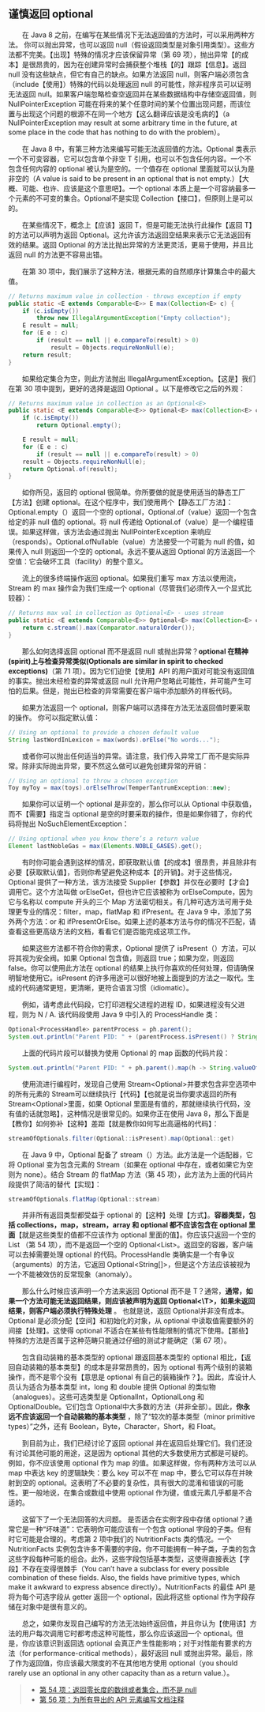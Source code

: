 ## 谨慎返回 optional

&emsp;&emsp;在 Java 8 之前，在编写在某些情况下无法返回值的方法时，可以采用两种方法。 你可以抛出异常，也可以返回 null（假设返回类型是对象引用类型）。这些方法都不完美。【出现】特殊的情况才应该保留异常（第 69 项），抛出异常【的成本】是很昂贵的，因为在创建异常时会捕获整个堆栈【的】跟踪【信息】。返回 null 没有这些缺点，但它有自己的缺点。如果方法返回 null，则客户端必须包含（include【使用】）特殊的代码以处理返回 null 的可能性，除非程序员可以证明无法返回 null。如果客户端忽略检查空返回并在某些数据结构中存储空返回值，则 NullPointerException 可能在将来的某个任意时间的某个位置出现问题，而该位置与出现这个问题的根源不在同一个地方【这么翻译应该是没毛病的】（a NullPointerException may result at some arbitrary time in the future, at some place in the code that has nothing to do with the problem）。

&emsp;&emsp;在 Java 8 中，有第三种方法来编写可能无法返回值的方法。Optional <T>类表示一个不可变容器，它可以包含单个非空 T 引用，也可以不包含任何内容。一个不包含任何内容的 optional 被认为是空的。一个值存在 optional 里面就可以认为是非空的（A value is said to be present in an optional that is not empty.）【大概、可能、也许、应该是这个意思吧】。一个 optional 本质上是一个可容纳最多一个元素的不可变的集合。Optional<T>不是实现 Collection<T>【接口】，但原则上是可以的。

&emsp;&emsp;在某些情况下，概念上【应该】返回 T，但是可能无法执行此操作【返回 T】的方法可以声明为返回 Optional<T>。这允许该方法返回空结果来表示它无法返回有效的结果。返回 Optional 的方法比抛出异常的方法更灵活，更易于使用，并且比返回 null 的方法更不容易出错。

&emsp;&emsp;在第 30 项中，我们展示了这种方法，根据元素的自然顺序计算集合中的最大值。

```java
// Returns maximum value in collection - throws exception if empty
public static <E extends Comparable<E>> E max(Collection<E> c) {
    if (c.isEmpty())
        throw new IllegalArgumentException("Empty collection");
    E result = null;
    for (E e : c)
        if (result == null || e.compareTo(result) > 0)
            result = Objects.requireNonNull(e);
    return result;
}
```

&emsp;&emsp;如果给定集合为空，则此方法抛出 IllegalArgumentException。【这是】我们在第 30 项中提到，更好的选择是返回 Optional <E>。以下是修改它之后的外观：

```java
// Returns maximum value in collection as an Optional<E>
public static <E extends Comparable<E>> Optional<E> max(Collection<E> c) {
    if (c.isEmpty())
        return Optional.empty();

    E result = null;
    for (E e : c)
        if (result == null || e.compareTo(result) > 0)
    result = Objects.requireNonNull(e);
    return Optional.of(result);
}
```

&emsp;&emsp;如你所见，返回的 optional 很简单。你所要做的就是使用适当的静态工厂【方法】创建 optional。在这个程序中，我们使用两个【静态工厂方法】：Optional.empty（）返回一个空的 optional，Optional.of（value）返回一个包含给定的非 null 值的 optional。将 null 传递给 Optional.of（value）是一个编程错误。如果这样做，该方法会通过抛出 NullPointerException 来响应（responds）。Optional.ofNullable（value）方法接受一个可能为 null 的值，如果传入 null 则返回一个空的 optional。永远不要从返回 Optional 的方法返回一个空值：它会破坏工具（facility）的整个意义。

&emsp;&emsp;流上的很多终端操作返回 optional。如果我们重写 max 方法以使用流，Stream 的 max 操作会为我们生成一个 optional（尽管我们必须传入一个显式比较器）：

```java
// Returns max val in collection as Optional<E> - uses stream
public static <E extends Comparable<E>> Optional<E> max(Collection<E> c) {
    return c.stream().max(Comparator.naturalOrder());
}
```

&emsp;&emsp;那么如何选择返回 optional 而不是返回 null 或抛出异常？**optional 在精神(spirit)上与检查异常类似(Optionals are similar in spirit to checked exceptions)**（第 71 项）。因为它们迫使【使用】API 的用户面对可能没有返回值的事实。抛出未经检查的异常或返回 null 允许用户忽略此可能性，并可能产生可怕的后果。但是，抛出已检查的异常需要在客户端中添加额外的样板代码。

&emsp;&emsp;如果方法返回一个 optional，则客户端可以选择在方法无法返回值时要采取的操作。 你可以指定默认值：

```java
// Using an optional to provide a chosen default value
String lastWordInLexicon = max(words).orElse("No words...");
```

&emsp;&emsp;或者你可以抛出任何适当的异常。请注意，我们传入异常工厂而不是实际异常。除非实际抛出异常，要不然这么做可以避免创建异常的开销：

```java
// Using an optional to throw a chosen exception
Toy myToy = max(toys).orElseThrow(TemperTantrumException::new);
```

&emsp;&emsp;如果你可以证明一个 optional 是非空的，那么你可以从 Optional 中获取值，而不【需要】指定当 optional 是空的时要采取的操作，但是如果你错了，你的代码将抛出 NoSuchElementException：

```java
// Using optional when you know there’s a return value
Element lastNobleGas = max(Elements.NOBLE_GASES).get();
```

&emsp;&emsp;有时你可能会遇到这样的情况，即获取默认值【的成本】很昂贵，并且除非有必要【获取默认值】，否则你希望避免这种成本【的开销】。对于这些情况，Optional 提供了一种方法，该方法接受 Supplier<T>【参数】并仅在必要时【才会】调用它。这个方法叫做 orElseGet，但也许它应该被称为 orElseCompute，因为它与名称以 compute 开头的三个 Map 方法密切相关。有几种可选方法可用于处理更专业的情况：filter，map，flatMap 和 ifPresent。在 Java 9 中，添加了另外两个方法：or 和 ifPresentOrElse。如果上述的基本方法与你的情况不匹配，请查看这些更高级方法的文档，看看它们是否能完成这项工作。

&emsp;&emsp;如果这些方法都不符合你的需求，Optional 提供了 isPresent（）方法，可以将其视为安全阀。如果 Optional 包含值，则返回 true；如果为空，则返回 false。你可以使用此方法在 optional 的结果上执行你喜欢的任何处理，但请确保明智地使用它。isPresent 的许多用途可以很好地被上面提到的方法之一取代。生成的代码通常更短，更清晰，更符合语言习惯（idiomatic）。

&emsp;&emsp;例如，请考虑此代码段，它打印进程父进程的进程 ID，如果进程没有父进程，则为 N / A. 该代码段使用 Java 9 中引入的 ProcessHandle 类：

```java
Optional<ProcessHandle> parentProcess = ph.parent();
System.out.println("Parent PID: " + (parentProcess.isPresent() ? String.valueOf(parentProcess.get().pid()) : "N/A"));
```

&emsp;&emsp;上面的代码片段可以替换为使用 Optional 的 map 函数的代码片段：

```java
System.out.println("Parent PID: " + ph.parent().map(h -> String.valueOf(h.pid())).orElse("N/A"));
```

&emsp;&emsp;使用流进行编程时，发现自己使用 Stream<Optional<T>>并要求包含非空选项中的所有元素的 Stream<T>可以继续执行【代码】【也就是说当你要求返回的所有 Stream<Optional<T>>里面，如果 Optional 里面是有值的，那就继续执行代码，没有值的话就忽略】，这种情况是很常见的。如果你正在使用 Java 8，那么下面是【教你】如何弥补【这种】差距【就是教你如何写出高逼格的代码】：

```java
streamOfOptionals.filter(Optional::isPresent).map(Optional::get)
```

&emsp;&emsp;在 Java 9 中，Optional 配备了 stream（）方法。此方法是一个适配器，它将 Optional 变为包含元素的 Stream（如果在 optional 中存在，或者如果它为空则为 none）。结合 Stream 的 flatMap 方法（第 45 项），此方法为上面的代码片段提供了简洁的替代【实现】：

```java
streamOfOptionals.flatMap(Optional::stream)
```

&emsp;&emsp;并非所有返回类型都受益于 optional 的【这种】处理【方式】。**容器类型，包括 collections，map，stream，array 和 optional 都不应该包含在 optional 里面**【就是这些类型的值都不应该作为 optional 里面的值】。你应该只返回一个空的 List <T>（第 54 项），而不是返回一个空的 Optional<List<T>>。返回空的容器，客户端可以去掉需要处理 optional 的代码。ProcessHandle 类确实是一个有争议（arguments）的方法，它返回 Optional<String[]>，但是这个方法应该被视为一个不能被效仿的反常现象（anomaly）。

&emsp;&emsp;那么什么时候应该声明一个方法来返回 Optional <T>而不是 T？通常，**通常，如果一个方法可能无法返回结果，则应该被声明为返回 Optional<\T>，如果未返回结果，则客户端必须执行特殊处理** 。 也就是说，返回 Optional<T>并非没有成本。Optional 是必须分配【空间】和初始化的对象，从 optional 中读取值需要额外的间接【处理】。这使得 optional 不适合在某些有性能限制的情况下使用。【那些】特殊的方法是否属于这种范畴只能通过仔细的测试才能确定（第 67 项）。

&emsp;&emsp;包含自动装箱的基本类型的 optional 跟返回基本类型的 optional 相比，【返回自动装箱的基本类型】的成本是非常昂贵的，因为 optional 有两个级别的装箱操作，而不是零个没有【意思是 optional 有自己的装箱操作？】。因此，库设计人员认为适合为基本类型 int，long 和 double 提供 Optional <T>的类似物（analogues）。这些可选类型是 OptionalInt，OptionalLong 和 OptionalDouble。它们包含 Optional<T>中大多数的方法（并非全部）。因此，**你永远不应该返回一个自动装箱的基本类型** ，除了“较次的基本类型（minor primitive types）”之外，还有 Boolean，Byte，Character，Short，和 Float。

&emsp;&emsp;到目前为止，我们已经讨论了返回 optional 并在返回后处理它们。我们还没有讨论其他可能的用途，这是因为 optional 其他的大多数使用方式都是可疑的。例如，你不应该使用 optional 作为 map 的值。如果这样做，你有两种方法可以从 map 中表达 key 的逻辑缺失：要么 key 可以不在 map 中，要么它可以存在并映射到空的 optional。这表明了不必要的复杂性，具有很大的混淆和错误的可能性。更一般地说，在集合或数组中使用 optional 作为键，值或元素几乎都是不合适的。

&emsp;&emsp;这留下了一个无法回答的大问题。 是否适合在实例字段中存储 optional？通常它是一种“坏味道”：它表明你可能应该有一个包含 optional 字段的子类。但有时它可能是合理的。考虑第 2 项中我们的 NutritionFacts 类的情况。一个 NutritionFacts 实例包含许多不需要的字段。你不可能拥有一种子类，子类的包含这些字段每种可能的组合。此外，这些字段包括基本类型，这使得直接表达【字段】不存在变得很棘手（You can’t have a subclass for every possible combination of these fields. Also, the fields have primitive types, which make it awkward to express absence directly）。NutritionFacts 的最佳 API 是将为每个可选字段从 getter 返回一个 optional，因此将这些 optional 作为字段存储在对象中是很有意义的。

&emsp;&emsp;总之，如果你发现自己编写的方法无法始终返回值，并且你认为【使用该】方法的用户每次调用它时都考虑这种可能性，那么你应该返回一个 optional。但是，你应该意识到返回选 optional 会真正产生性能影响；对于对性能有要求的方法（for performance-critical methods），最好返回 null 或抛出异常。最后，除了作为返回值，你应该最大限度的不在其他地方使用 optional（you should rarely use an optional in any other capacity than as a return value.）。

> - [第 54 项：返回零长度的数组或者集合，而不是 null](https://gitee.com/lin-mt/effective-java-third-edition/blob/master/第08章：方法/第54项：返回零长度的数组或者集合，而不是null.md)
> - [第 56 项：为所有导出的 API 元素编写文档注释](https://gitee.com/lin-mt/effective-java-third-edition/blob/master/第08章：方法/第56项：为所有导出的API元素编写文档注释.md)
